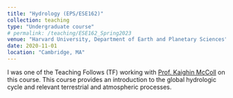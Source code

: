 ```yaml
---
title: "Hydrology (EPS/ESE162)"
collection: teaching
type: "Undergraduate course"
# permalink: /teaching/ESE162_Spring2023
venue: "Harvard University, Department of Earth and Planetary Sciences"
date: 2020-11-01
location: "Cambridge, MA"
---
```


I was one of the Teaching Follows (TF) working with [Prof. Kaighin McColl](https://www.kaighin.org/) on this course. This course provides an introduction to the global hydrologic cycle and relevant terrestrial and atmospheric processes.
